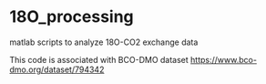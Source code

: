 # 18O_processing
matlab scripts to analyze 18O-CO2 exchange data

This code is associated with BCO-DMO dataset https://www.bco-dmo.org/dataset/794342
